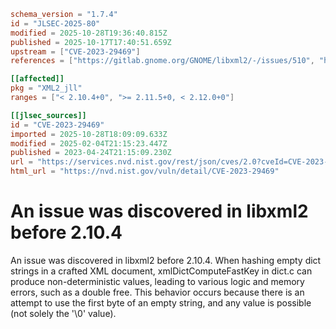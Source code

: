 ```toml
schema_version = "1.7.4"
id = "JLSEC-2025-80"
modified = 2025-10-28T19:36:40.815Z
published = 2025-10-17T17:40:51.659Z
upstream = ["CVE-2023-29469"]
references = ["https://gitlab.gnome.org/GNOME/libxml2/-/issues/510", "https://gitlab.gnome.org/GNOME/libxml2/-/releases/v2.10.4", "https://lists.debian.org/debian-lts-announce/2023/04/msg00031.html", "https://security.netapp.com/advisory/ntap-20230601-0006/", "https://gitlab.gnome.org/GNOME/libxml2/-/issues/510", "https://gitlab.gnome.org/GNOME/libxml2/-/releases/v2.10.4", "https://lists.debian.org/debian-lts-announce/2023/04/msg00031.html", "https://security.netapp.com/advisory/ntap-20230601-0006/"]

[[affected]]
pkg = "XML2_jll"
ranges = ["< 2.10.4+0", ">= 2.11.5+0, < 2.12.0+0"]

[[jlsec_sources]]
id = "CVE-2023-29469"
imported = 2025-10-28T18:09:09.633Z
modified = 2025-02-04T21:15:23.447Z
published = 2023-04-24T21:15:09.230Z
url = "https://services.nvd.nist.gov/rest/json/cves/2.0?cveId=CVE-2023-29469"
html_url = "https://nvd.nist.gov/vuln/detail/CVE-2023-29469"
```

# An issue was discovered in libxml2 before 2.10.4

An issue was discovered in libxml2 before 2.10.4. When hashing empty dict strings in a crafted XML document, xmlDictComputeFastKey in dict.c can produce non-deterministic values, leading to various logic and memory errors, such as a double free. This behavior occurs because there is an attempt to use the first byte of an empty string, and any value is possible (not solely the '\0' value).

